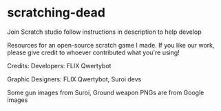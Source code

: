 # scratching-dead
Join Scratch studio follow instructions in description to help develop

Resources for an open-source scratch game I made. If you like our work, please give credit to whoever contributed what you're using!

Credits:
Developers:
FLIX Qwertybot


Graphic Designers: FLIX Qwertybot, Suroi devs

Some gun images from Suroi,
Ground weapon PNGs are from Google images
